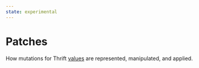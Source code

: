 ```yaml
---
state: experimental
---
```

# Patches

How mutations for Thrift [values](../spec/definition/data.md) are represented, manipulated, and applied.

